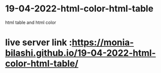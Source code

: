 # 19-04-2022-html-color-html-table
html table and html color

# live server link :https://monia-bilashi.github.io/19-04-2022-html-color-html-table/
